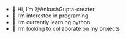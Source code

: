 - 👋 Hi, I’m @AnkushGupta-creater
- 👀 I’m interested in programing
- 🌱 I’m currently learning python
- 💞️ I’m looking to collaborate on my projects


<!---
AnkushGupta-creater/AnkushGupta-creater is a ✨ special ✨ repository because its `README.md` (this file) appears on your GitHub profile.
You can click the Preview link to take a look at your changes.
--->
